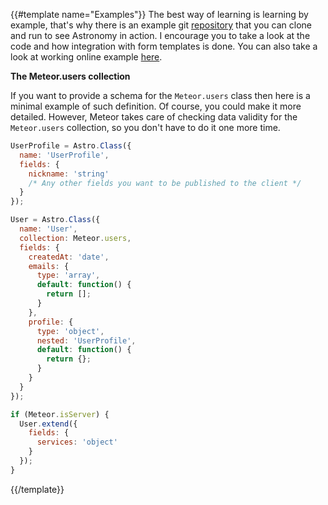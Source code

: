 {{#template name="Examples"}}
The best way of learning is learning by example, that's why there is an example git [repository](https://github.com/jagi/meteor-astronomy-examples) that you can clone and run to see Astronomy in action. I encourage you to take a look at the code and how integration with form templates is done. You can also take a look at working online example [here](http://astronomy.meteor.com).

**The Meteor.users collection**

If you want to provide a schema for the `Meteor.users` class then here is a minimal example of such definition. Of course, you could make it more detailed. However, Meteor takes care of checking data validity for the `Meteor.users` collection, so you don't have to do it one more time.

```js
UserProfile = Astro.Class({
  name: 'UserProfile',
  fields: {
    nickname: 'string'
    /* Any other fields you want to be published to the client */
  }
});

User = Astro.Class({
  name: 'User',
  collection: Meteor.users,
  fields: {
    createdAt: 'date',
    emails: {
      type: 'array',
      default: function() {
        return [];
      }
    },
    profile: {
      type: 'object',
      nested: 'UserProfile',
      default: function() {
        return {};
      }
    }
  }
});

if (Meteor.isServer) {
  User.extend({
    fields: {
      services: 'object'
    }
  });
}
```
{{/template}}
